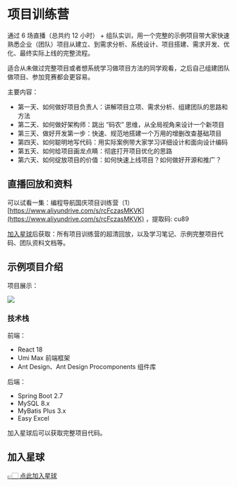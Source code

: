 # 项目训练营

通过 6 场直播（总共约 12 小时） + 组队实训，用一个完整的示例项目带大家快速熟悉企业（团队）项目从建立、到需求分析、系统设计、项目搭建、需求开发、优化、最终实际上线的完整流程。

适合从未做过完整项目或者想系统学习做项目方法的同学观看，之后自己组建团队做项目、参加竞赛都会更容易。

主要内容：

- 第一天、如何做好项目负责人：讲解项目立项、需求分析、组建团队的思路和方法
- 第二天、如何做好架构师：跳出 “码农” 思维，从全局视角来设计一个新项目
- 第三天、做好开发第一步：快速、规范地搭建一个万用的增删改查基础项目
- 第四天、如何聪明地写代码：用实际案例带大家学习详细设计和面向设计编码
- 第五天、如何给项目画龙点睛：彻底打开项目优化的思路
- 第六天、如何绽放项目的价值：如何快速上线项目？如何做好开源和推广？


## 直播回放和资料

可以试看一集：编程导航国庆项目训练营（1）[https://www.aliyundrive.com/s/rcFczasMKVK](https://www.aliyundrive.com/s/rcFczasMKVK) ，提取码: cu89

[加入星球]((/加入星球.md))后获取：所有项目训练营的超清回放，以及学习笔记、示例完整项目代码、团队资料文档等。

## 示例项目介绍

项目展示：

![](https://yupi.icu/img/1664626685988-629cd945-f423-480b-8194-5bad1d98cff8.png)

### 技术栈

前端：

- React 18
- Umi Max 前端框架
- Ant Design、Ant Design Procomponents 组件库

后端：

- Spring Boot 2.7
- MySQL 8.x
- MyBatis Plus 3.x
- Easy Excel

加入星球后可以获取完整项目代码。


## 加入星球

[👉🏻 点此加入星球](加入星球.md)
